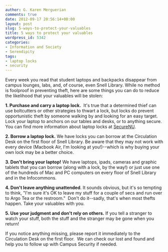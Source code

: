 ```yaml
---
author: G. Karen Merguerian
comments: true
date: 2012-09-17 20:56:14+00:00
layout: post
slug: 5-ways-to-protect-your-valuables
title: 5 ways to protect your valuables
wordpress_id: 5342
categories:
- Information and Society
- Serendipity
tags:
- laptop locks
- security
---
```


Every week you read that student laptops and backpacks disappear from campus lounges, labs, and, of course, even Snell Library. While no method is foolproof in preventing theft, here are some things you can do to reduce the likelihood that your valuables will be stolen:

**1. Purchase and carry a laptop lock.**  It's true that a determined thief can use boltcutters or other strategies to thwart a lock, but locks do prevent opportunistic theft by someone walking by and looking for an easy target.  Lock your laptop to anchors on our tables and desks, or to anything secure.  You can find more information about laptop locks at [SecureNU](http://www.northeastern.edu/securenu/?page_id=1508).

**2. Borrow a laptop lock.** We have locks you can borrow at the Circulation Desk on the first floor of Snell Library. Be aware that they may not work with every device (Macbook Air, I'm looking at you!)--which is why buying your own lock may be a better choice.

**3. Don't bring your laptop!** We have laptops, ipads, cameras and graphic tablets that you can borrow (along with a lock, by the way!) or just use one of the hundreds of Mac and PC computers on every floor of Snell Library and in the Infocommons.

**4. Don't leave anything unattended**. It sounds obvious, but it's so tempting to think, "I'm sure it's OK to leave my stuff for a couple of secs and run over to Argo Tea or the restroom."  Don't do it--sadly, that's when most thefts happen. Take your valuables with you.

**5. Use your judgment and don't rely on others.** If you tell a stranger to watch your stuff, both the stuff and the stranger may be gone when you return!

If you notice anything missing, please report it immediately to the Circulation Desk on the first floor.  We can check our lost and found and help you to follow up with Campus Security if needed.
